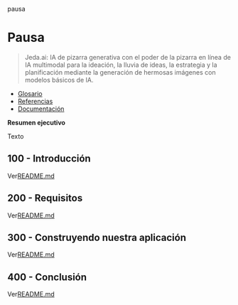 pausa

# Pausa

> Jeda.ai: IA de pizarra generativa con el poder de la pizarra en línea de IA multimodal para la ideación, la lluvia de ideas, la estrategia y la planificación mediante la generación de hermosas imágenes con modelos básicos de IA.

-   [Glosario](./GLOSSARY.md)
-   [Referencias](./REFERENCES.md)
-   [Documentación](./DOCUMENTATION.md)

**Resumen ejecutivo**

Texto

## 100 - Introducción

Ver[README.md](./100/README.md)

## 200 - Requisitos

Ver[README.md](./200/README.md)

## 300 - Construyendo nuestra aplicación

Ver[README.md](./300/README.md)

## 400 - Conclusión

Ver[README.md](./400/README.md)
